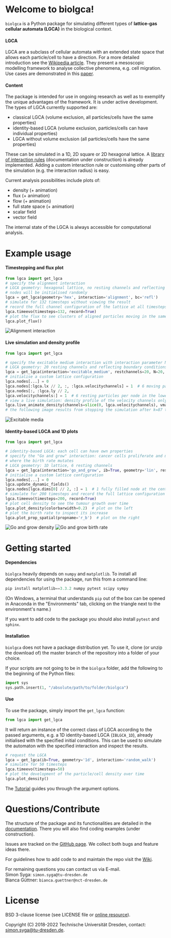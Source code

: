 # Welcome to biolgca!
`biolgca` is a Python package for simulating different types of **lattice-gas 
cellular automata (LGCA)** in the biological context.

#### LGCA
LGCA are a subclass of cellular 
automata with an extended state space that allows each particle/cell to have a direction. 
For a more detailed 
introduction see the [Wikipedia article](https://en.wikipedia.org/wiki/BIO-LGCA). 
They present a 
mesoscopic modelling framework to analyse collective phenomena, e.g. cell migration. 
Use cases are demonstrated in this 
[paper](https://journals.plos.org/ploscompbiol/article?id=10.1371/journal.pcbi.1009066).

#### Content 
The package is intended for use in ongoing research as well as to exemplify the unique 
advantages of the framework. It is under active development. The types of LGCA 
currently supported are:
- classical LGCA (volume exclusion, all particles/cells have the same properties)
- identity-based LGCA (volume exclusion, particles/cells can have individual properties)
- LGCA without volume exclusion (all particles/cells have the same properties)

These can be simulated in a 1D, 2D square or 2D hexagonal lattice. A [library of 
interaction rules](./lgca/interactions.py) (documentation under construction) is already implemented. Adding a custom 
interaction rule or customising other parts of the simulation (e.g. the interaction 
radius) is easy.

Current analysis possibilities include plots of:
- density (+ animation)
- flux (+ animation)
- flow (+ animation)
- full state space (+ animation)
- scalar field
- vector field

The internal state of the LGCA is always accessible for computational analysis.

# Example usage
#### Timestepping and flux plot
```python
from lgca import get_lgca
# specify the alignment interaction
# LGCA geometry: hexagonal lattice, no resting channels and reflecting boundary conditions
# nodes will be initialised randomly
lgca = get_lgca(geometry='hex', interaction='alignment', bc='refl')
# simulate for 132 timesteps without viewing the result
# record the full channel configuration of the lattice at all timesteps
lgca.timeevo(timesteps=132, record=True)
# plot the flux to see clusters of aligned particles moving in the same direction
lgca.plot_flux()
```
![Alignment interaction](docs/images/alignment_small.png)
#### Live simulation and density profile

```python
from lgca import get_lgca

# specify the excitable medium interaction with interaction parameter N=20
# LGCA geometry: 20 resting channels and reflecting boundary conditions
lgca = get_lgca(interaction='excitable_medium', restchannels=20, N=20, bc='refl')
# initialise a custom lattice configuration
lgca.nodes[...] = 0
lgca.nodes[:lgca.lx // 2, :, :lgca.velocitychannels] = 1  # 6 moving particles per node in the left half of the lattice
lgca.nodes[:, :lgca.ly // 2,
lgca.velocitychannels:] = 1  # 6 resting particles per node in the lower half of the lattice
# view a live simulation: density profile of the velocity channels only
lgca.live_animate_density(channels=slice(0, lgca.velocitychannels), vmax=lgca.velocitychannels)
# the following image results from stopping the simulation after k=87 timesteps
```
![Excitable media](docs/images/excitable_medium_small.png)
#### Identity-based LGCA and 1D plots

```python
from lgca import get_lgca

# identity-based LGCA: each cell can have own properties
# specify the "Go and grow" interaction: cancer cells proliferate and migrate,
# where the birth rate mutates
# LGCA geometry: 1D lattice, 6 resting channels
lgca = get_lgca(interaction='go_and_grow', ib=True, geometry='lin', restchannels=6)
# initialise a custom lattice configuration
lgca.nodes[...] = 0
lgca.update_dynamic_fields()
lgca.nodes[lgca.dims[0] // 2, :] = 1  # 1 fully filled node at the center
# simulate for 200 timesteps and record the full lattice configuration
lgca.timeevo(timesteps=200, record=True)
# plot cell density to see the tumour growth over time
lgca.plot_density(colorbarwidth=0.2)  # plot on the left
# plot the birth rate to inspect its increase
lgca.plot_prop_spatial(propname='r_b')  # plot on the right
```
![Go and grow density](docs/images/go_and_grow_density_small.png) ![Go and grow birth rate](./docs/images/go_and_grow_rb_small.png)

# Getting started
#### Dependencies
`biolgca` heavily depends on `numpy` and `matplotlib`. To install all dependencies 
for using the package, run this from a command line:
```python
pip install matplotlib==3.3.2 numpy pytest scipy sympy
```
(On Windows, a terminal that understands `pip` out of the box can be opened in Anaconda in the 
"Environments" tab, clicking on the triangle next to the environment's name.)

If you want to add code to the package you should also install `pytest` and `sphinx`.

#### Installation
`biolgca` does not have a package distribution yet. To use it, clone (or unzip the download of) 
the master branch of the repository into a folder of your choice.

If your scripts are not going to be in the `biolgca` folder, add the following to
the beginning of the Python files:
```python
import sys
sys.path.insert(1, "/absolute/path/to/folder/biolgca")
```

#### Use
To use the package, simply import the `get_lgca` function:
```python
from lgca import get_lgca
```
It will return an instance of the correct class of LGCA according to the passed 
arguments, e.g. a 1D identity-based LGCA (`IBLGCA_1D`), already initialised with 
the specified initial conditions. This can be used to simulate 
the automaton with the specified interaction and inspect the results.
```python
# request the LGCA
lgca = get_lgca(ib=True, geometry='1d', interaction='random_walk')
# simulate for 50 timesteps
lgca.timeevo(timesteps=50)
# plot the development of the particle/cell density over time
lgca.plot_density()
```
The [Tutorial](./BioLGCA.ipynb) guides you through the argument options.

# Questions/Contribute
The structure of the package and its functionalities are detailed in the 
[documentation](). There you will also find coding examples (under construction).

Issues are tracked on the [GitHub page](https://github.com/sisyga/biolgca/issues).
We collect both bugs and feature ideas there.

For guidelines how to add code to and maintain the repo visit the [Wiki](https://github.com/sisyga/biolgca/wiki).

For remaining questions you can contact us via E-mail.<br>
Simon Syga: `simon.syga@tu-dresden.de`<br>
Bianca Güttner: `bianca.guettner@nct-dresden.de`

# License
BSD 3-clause license (see LICENSE file or [online resource](https://opensource.org/licenses/BSD-3-Clause)).

Copyright (C) 2018-2022 Technische Universität Dresden, contact: simon.syga@tu-dresden.de.